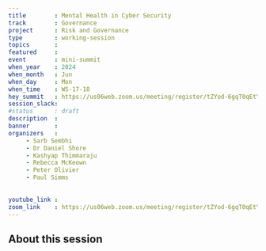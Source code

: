 ```yaml
---
title        : Mental Health in Cyber Security
track        : Governance
project      : Risk and Governance
type         : working-session
topics       :
featured     :
event        : mini-summit
when_year    : 2024
when_month   : Jun
when_day     : Mon
when_time    : WS-17-18
hey_summit   : https://us06web.zoom.us/meeting/register/tZYod-6gqT0qEtY677gF1altTFYyTr5DYbPP
session_slack:
#status      : draft
description  :
banner       : 
organizers   :
     - Sarb Sembhi
     - Dr Daniel Shore
     - Kashyap Thimmaraju
     - Rebecca McKeown
     - Peter Olivier
     - Paul Simms
     
     
youtube_link : 
zoom_link    : https://us06web.zoom.us/meeting/register/tZYod-6gqT0qEtY677gF1altTFYyTr5DYbPP
---
```


## About this session
 

